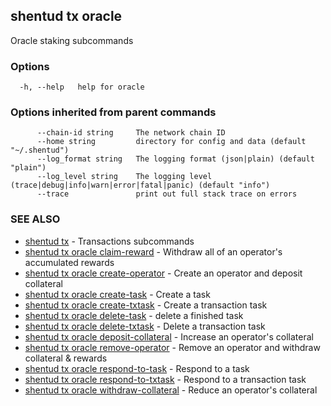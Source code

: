 ## shentud tx oracle

Oracle staking subcommands

### Options

```
  -h, --help   help for oracle
```

### Options inherited from parent commands

```
      --chain-id string     The network chain ID
      --home string         directory for config and data (default "~/.shentud")
      --log_format string   The logging format (json|plain) (default "plain")
      --log_level string    The logging level (trace|debug|info|warn|error|fatal|panic) (default "info")
      --trace               print out full stack trace on errors
```

### SEE ALSO

* [shentud tx](shentud_tx.md)	 - Transactions subcommands
* [shentud tx oracle claim-reward](shentud_tx_oracle_claim-reward.md)	 - Withdraw all of an operator's accumulated rewards
* [shentud tx oracle create-operator](shentud_tx_oracle_create-operator.md)	 - Create an operator and deposit collateral
* [shentud tx oracle create-task](shentud_tx_oracle_create-task.md)	 - Create a task
* [shentud tx oracle create-txtask](shentud_tx_oracle_create-txtask.md)	 - Create a transaction task
* [shentud tx oracle delete-task](shentud_tx_oracle_delete-task.md)	 - delete a finished task
* [shentud tx oracle delete-txtask](shentud_tx_oracle_delete-txtask.md)	 - Delete a transaction task
* [shentud tx oracle deposit-collateral](shentud_tx_oracle_deposit-collateral.md)	 - Increase an operator's collateral
* [shentud tx oracle remove-operator](shentud_tx_oracle_remove-operator.md)	 - Remove an operator and withdraw collateral & rewards
* [shentud tx oracle respond-to-task](shentud_tx_oracle_respond-to-task.md)	 - Respond to a task
* [shentud tx oracle respond-to-txtask](shentud_tx_oracle_respond-to-txtask.md)	 - Respond to a transaction task
* [shentud tx oracle withdraw-collateral](shentud_tx_oracle_withdraw-collateral.md)	 - Reduce an operator's collateral


